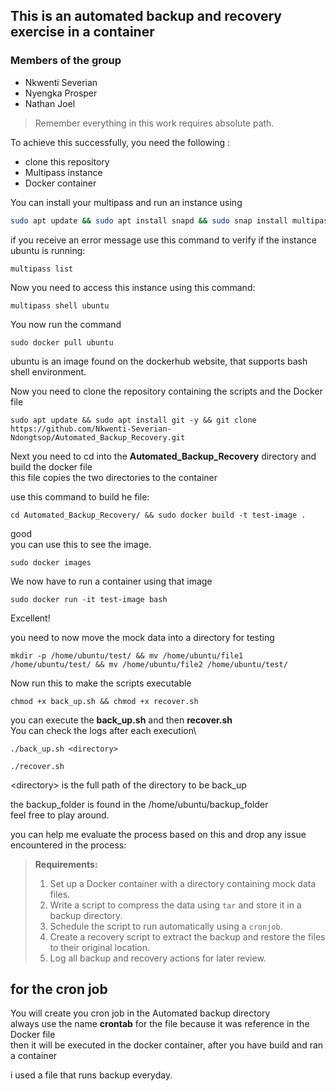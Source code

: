## This is an automated backup and recovery exercise in a container
### Members of the group
- Nkwenti Severian
- Nyengka Prosper
- Nathan Joel
> Remember everything in this work requires absolute path.

To achieve this successfully, you need the following :

- clone this repository
- Multipass instance
- Docker container

You can install your multipass and run an instance using
```sh
sudo apt update && sudo apt install snapd && sudo snap install multipass && multipass launch docker --name ubuntu-vm
```
if you receive an error message use this command to verify if the instance ubuntu is running:
```
multipass list
```

Now you need to access this instance using this command:

```
multipass shell ubuntu
```

You now run the command
```
sudo docker pull ubuntu
```
ubuntu is an image found on the dockerhub website, that supports bash shell environment.

Now you need to clone the repository containing the scripts and the Docker file 


```
sudo apt update && sudo apt install git -y && git clone https://github.com/Nkwenti-Severian-Ndongtsop/Automated_Backup_Recovery.git
```

Next you need to cd into the **Automated_Backup_Recovery** directory and build the docker file\
this file copies the two directories to the container 

use this command to build he file:

```
cd Automated_Backup_Recovery/ && sudo docker build -t test-image .
```

good\
you can use this to see the image. 
```
sudo docker images
```

We now have to run a container using that image

```
sudo docker run -it test-image bash
```

Excellent!

you need to now move the mock data into a directory for testing


```
mkdir -p /home/ubuntu/test/ && mv /home/ubuntu/file1 /home/ubuntu/test/ && mv /home/ubuntu/file2 /home/ubuntu/test/
```

Now run this to make the scripts executable

```
chmod +x back_up.sh && chmod +x recover.sh
```
you can execute the **back_up.sh** and then **recover.sh**\
You can check the logs after each execution\

```
./back_up.sh <directory>
```
```
./recover.sh
```
\<directory> is the full path of the directory to be back_up


the backup_folder is found in the /home/ubuntu/backup_folder\
feel free to play around.

you can help me evaluate the process based on this and drop any issue encountered in the process:
>**Requirements:**
>1. Set up a Docker container with a directory containing mock data files.
>2. Write a script to compress the data using `tar` and store it in a backup directory.
>3. Schedule the script to run automatically using a `cronjob`.
>4. Create a recovery script to extract the backup and restore the files to their original location.
>5. Log all backup and recovery actions for later review.

## for the cron job

You will create you cron job in the Automated backup directory\
always use the name **crontab** for the file because it was reference in the Docker file\
then it will be executed in the docker container, after you have build and ran a container

i used a file that runs backup everyday.
